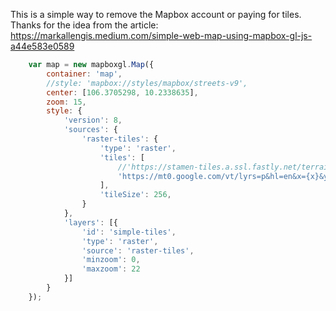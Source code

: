 This is a simple way to remove the Mapbox account or paying for tiles. 
Thanks for the idea from the article: https://markallengis.medium.com/simple-web-map-using-mapbox-gl-js-a44e583e0589


```js
    var map = new mapboxgl.Map({
        container: 'map',
        //style: 'mapbox://styles/mapbox/streets-v9',
        center: [106.3705298, 10.2338635],
        zoom: 15,
        style: {
            'version': 8,
            'sources': {
                'raster-tiles': {
                    'type': 'raster',
                    'tiles': [
                        //'https://stamen-tiles.a.ssl.fastly.net/terrain/{z}/{x}/{y}.jpg'
                        'https://mt0.google.com/vt/lyrs=p&hl=en&x={x}&y={y}&z={z}'
                    ],
                    'tileSize': 256,
                }
            },
            'layers': [{
                'id': 'simple-tiles',
                'type': 'raster',
                'source': 'raster-tiles',
                'minzoom': 0,
                'maxzoom': 22
            }]
        }
    });
```
